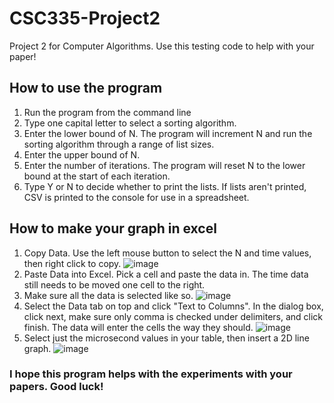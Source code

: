 # CSC335-Project2
Project 2 for Computer Algorithms. Use this testing code to help with your paper!

## How to use the program
1. Run the program from the command line
2. Type one capital letter to select a sorting algorithm.
3. Enter the lower bound of N. The program will increment N and run the sorting algorithm through a range of list sizes.
4. Enter the upper bound of N.
5. Enter the number of iterations. The program will reset N to the lower bound at the start of each iteration.
6. Type Y or N to decide whether to print the lists. If lists aren't printed, CSV is printed to the console for use in a spreadsheet.

## How to make your graph in excel
1. Copy Data. Use the left mouse button to select the N and time values, then right click to copy. 
![image](https://user-images.githubusercontent.com/25082596/227084128-85189812-d80b-4ec7-b786-141b6c60b6a7.png)
3. Paste Data into Excel. Pick a cell and paste the data in. The time data still needs to be moved one cell to the right. 
4. Make sure all the data is selected like so. 
![image](https://user-images.githubusercontent.com/25082596/227084941-904d04fb-9a8b-4df8-833e-1af0e6092151.png)
6. Select the Data tab on top and click "Text to Columns". In the dialog box, click next, make sure only comma is checked under delimiters, and click finish. The data will enter the cells the way they should. 
![image](https://user-images.githubusercontent.com/25082596/227084720-5b4b4989-a422-48a7-a2a9-0783f5da936f.png)
8. Select just the microsecond values in your table, then insert a 2D line graph. 
![image](https://user-images.githubusercontent.com/25082596/227085157-fb52a022-b892-4799-882b-50effceed0bc.png)

### I hope this program helps with the experiments with your papers. Good luck!
